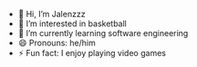 - 👋 Hi, I’m Jalenzzz
- 👀 I’m interested in basketball
- 🌱 I’m currently learning software engineering
- 😄 Pronouns: he/him
- ⚡ Fun fact: I enjoy playing video games

<!---
Jalenzzz/Jalenzzz is a ✨ special ✨ repository because its `README.md` (this file) appears on your GitHub profile.
You can click the Preview link to take a look at your changes.
--->
